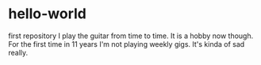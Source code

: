 # hello-world
first repository
I play the guitar from time to time.  It is a hobby now though.  For the first time in 11 years I'm not playing weekly gigs.  It's kinda of sad really.
